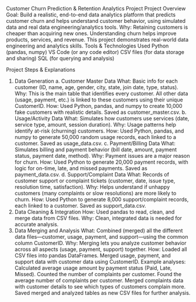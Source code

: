 Customer Churn Prediction & Retention Analytics Project
Project Overview
Goal:
Build a realistic, end-to-end data analytics platform that predicts customer churn and helps understand customer behavior, using simulated data and real data engineering/analytics tools.
Why:
Retaining customers is cheaper than acquiring new ones.
Understanding churn helps improve products, services, and revenue.
This project demonstrates real-world data engineering and analytics skills.
Tools & Technologies Used
Python (pandas, numpy)
VS Code (or any code editor)
CSV files (for data storage and sharing)
SQL (for querying and analysis)

Project Steps & Explanations

1. Data Generation
   a. Customer Master Data
   What: Basic info for each customer (ID, name, age, gender, city, state, join date, type, status).
   Why: This is the main table that identifies every customer. All other data (usage, payment, etc.) is linked to these customers using their unique CustomerID.
   How: Used Python, pandas, and numpy to create 10,000 fake customers with realistic details. Saved as customer_master.csv.
   b. Usage/Activity Data
   What: Simulates how customers use services (date, service type, amount, session duration).
   Why: Usage patterns help identify at-risk (churning) customers.
   How: Used Python, pandas, and numpy to generate 50,000 random usage records, each linked to a customer. Saved as usage_data.csv.
   c. Payment/Billing Data
   What: Simulates billing and payment behavior (bill date, amount, payment status, payment date, method).
   Why: Payment issues are a major reason for churn.
   How: Used Python to generate 20,000 payment records, with logic for on-time, late, and missed payments. Saved as payment_data.csv.
   d. Support/Complaint Data
   What: Records of customer support or complaint tickets (customer, date, issue type, resolution time, satisfaction).
   Why: Helps understand if unhappy customers (many complaints or slow resolutions) are more likely to churn.
   How: Used Python to generate 8,000 support/complaint records, each linked to a customer. Saved as support_data.csv.
2. Data Cleaning & Integration
   How: Used pandas to read, clean, and merge data from CSV files.
   Why: Clean, integrated data is needed for accurate analysis.
3. Data Merging and Analysis
   What: Combined (merged) all the different data files—customer, usage, payment, and support—using the common column CustomerID.
   Why: Merging lets you analyze customer behavior across all aspects (usage, payment, support) together.
   How:
   Loaded all CSV files into pandas DataFrames.
   Merged usage, payment, and support data with customer data using CustomerID.
   Example analyses:
   Calculated average usage amount by payment status (Paid, Late, Missed).
   Counted the number of complaints per customer.
   Found the average number of complaints per customer.
   Merged complaints data with customer details to see which types of customers complain more.
   Saved merged and analyzed tables as new CSV files for further analysis.
